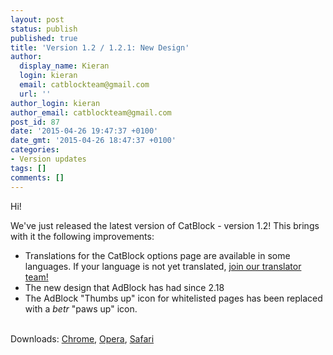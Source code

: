 ```yaml
---
layout: post
status: publish
published: true
title: 'Version 1.2 / 1.2.1: New Design'
author:
  display_name: Kieran
  login: kieran
  email: catblockteam@gmail.com
  url: ''
author_login: kieran
author_email: catblockteam@gmail.com
post_id: 87
date: '2015-04-26 19:47:37 +0100'
date_gmt: '2015-04-26 18:47:37 +0100'
categories:
- Version updates
tags: []
comments: []
---
```


Hi!

We've just released the latest version of CatBlock - version 1.2! This brings with it the following improvements:
<ul>
<li>Translations for the CatBlock options page are available in some languages. If your language is not yet translated, <a href="https://github.com/CatBlock/catblock/wiki/Translators">join our translator team!</a></li>
<li>The new design that AdBlock has had since 2.18</li>
<li>The AdBlock "Thumbs up" icon for whitelisted pages has been replaced with a <em>betr</em> "paws up" icon.</li><br />
</ul>
<p>Downloads: <a href="/chrome">Chrome</a>, <a href="/opera">Opera</a>, <a href="http://sourceforge.net/projects/catblock/files/v1.2/CatBlock-1.2-Safari.safariextz/download">Safari</a></p>
